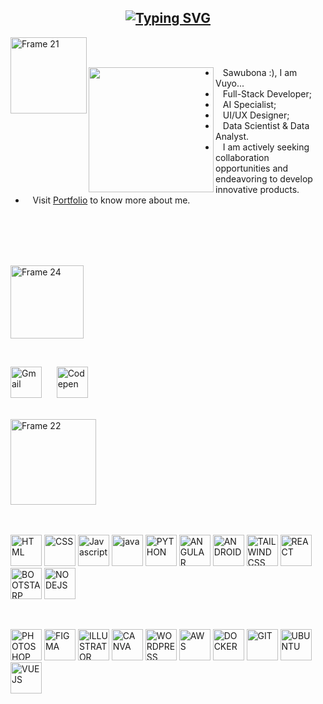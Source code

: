 <h2 align="center">
<a href="https://git.io/typing-svg"><img src="https://readme-typing-svg.demolab.com?font=Fira+Code&pause=1000&color=052371&random=false&width=435&lines=%22Designing%2C+Defining%2C+and+Delivering%22" alt="Typing SVG" /></a>
</h2>

<a href="https://vuyourcyber01.github.io/" align="left"><img align="left" width="122" alt="Frame 21" src="https://i.postimg.cc/3ws1F4Qk/about14.png"></a>
<br><br>
<p align="left"><img align="left" src="https://i.postimg.cc/ZKP1HM0F/look2.jpg" width="200px"></p>
<ul align="right">
  <li align="left">&nbsp;&nbsp;&nbsp;Sawubona  :), I am Vuyo...</li>
  <li align="left">&nbsp;&nbsp;&nbsp;Full-Stack Developer;</li>
  <li align="left">&nbsp;&nbsp;&nbsp;AI Specialist;</li>
  <li align="left">&nbsp;&nbsp;&nbsp;UI/UX Designer;</li>
  <li align="left">&nbsp;&nbsp;&nbsp;Data Scientist & Data Analyst.</li>
  <li align="left">&nbsp;&nbsp;&nbsp;I am actively seeking collaboration opportunities and endeavoring to develop innovative products.</li>
  <li align="left">&nbsp;&nbsp;&nbsp;Visit  <a href="https://vuyokazimkane.vercel.app/" target="_blank">Portfolio</a> to know more about me.</li>
</ul>
<br><br><br><br>

<p align="left"><img width="117" alt="Frame 24" src="https://i.postimg.cc/8C9KXXMP/about13.png"></p>
<br>





<p align="left">
  <a href="mailto:whittanymcne1@gmail.com" target="_blank"><img src="https://i.postimg.cc/vZ9dvnpn/email_2669570.png" alt="Gmail" height="50" title="Gmail"></a>
  &nbsp;&nbsp;&nbsp;&nbsp;
 <a href="https://codepen.io/VuyourCyber01/collections/public" target="_blank"><img src="https://i.postimg.cc/nLvwXYNd/codepen.png" alt="Codepen" height="50" title="Codepen"></a>
</p>
<br>

<img width="137" alt="Frame 22" src="https://i.postimg.cc/J7DmhSPK/about12.png">
<br><br><br>

<p align="left">
<img src="https://i.postimg.cc/Z5JLftQL/html.png" alt="HTML" height="50" title="HTML">
<img src="https://i.postimg.cc/d0K5cZDG/css.png" alt="CSS" height="50" title="CSS">
<img src="https://i.postimg.cc/0NB1CCV9/js.png" alt="Javascript" height="50" title="JAVASCRIPT">
<img src="https://i.postimg.cc/d371B12x/java.png" alt="java" height="50" title="JAVA">
<img src="https://i.postimg.cc/rsdHwXT4/python.png" alt="PYTHON" height="50" title="PYTHON">
<img src="https://i.postimg.cc/gJWnGmPw/angular.png" alt="ANGULAR" height="50" title="ANGULAR">
<img src="https://i.postimg.cc/h47cpHF6/android.png" alt="ANDROID" height="50" title="ANDROID">
<img src="https://i.postimg.cc/3JmrJznm/tailwindcss.png" alt="TAILWINDCSS" height="50" title="TAILWINDCSS">
<img src=https://i.postimg.cc/P5Fd6hxG/react.png" alt="REACT" height="50" title="REACT">
<img src="https://i.postimg.cc/VvYyfH6B/bootsrap.png" alt="BOOTSTARP" height="50" title="BOOTSTRAP">
<img src="https://i.postimg.cc/Wbw3wQgj/node-js.png" alt="NODEJS" height="50" title="NODEJS">
</p>
<br>

<p align="left">
<img src="https://i.postimg.cc/NFL32265/ps.png" alt="PHOTOSHOP" height="50" title="PHOTOSHOP">
<img src="https://i.postimg.cc/VLk64KRC/figma.png" alt="FIGMA" height="50" title="FIGMA">
<img src="https://i.postimg.cc/85XQtmw1/illustrator.png" alt="ILLUSTRATOR" height="50" title="ILLUSTRATOR">
<img src="https://i.postimg.cc/02JZB0ZV/canva1.png" alt="CANVA" height="50" title="CANVA">
<img src="https://i.postimg.cc/pry96kHk/wordpress.png" alt="WORDPRESS" height="50" title="WORDPRESS">
<img src="https://i.postimg.cc/3Nb80HzF/aws.png" alt="AWS" height="50" title="AWS">
<img src="https://i.postimg.cc/zB8X97nK/docker.png" alt="DOCKER" height="50" title="DOCKER">
<img src="https://i.postimg.cc/02TvTZvj/git-alt.png" alt="GIT" height="50" title="GIT">
<img src="https://i.postimg.cc/sxfPDpRZ/ubuntu.png" alt="UBUNTU" height="50" title="UBUNTU">
<img src="https://i.postimg.cc/g0v3VMzZ/vuejs.png" alt="VUEJS" height="50" title="VUEJS">
</p>
<br>
